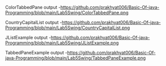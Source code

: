 ColorTabbedPane output -https://github.com/prakhyat006/Basic-Of-java-Programming/blob/main/Lab5Swing/ColorTabbedPane.png

CountryCapitalList output -https://github.com/prakhyat006/Basic-Of-java-Programming/blob/main/Lab5Swing/CountryCapitalList.png

JListExample output -https://github.com/prakhyat006/Basic-Of-java-Programming/blob/main/Lab5Swing/JListExample.png

TabbedPaneExample output -https://github.com/prakhyat006/Basic-Of-java-Programming/blob/main/Lab5Swing/TabbedPaneExample.png

